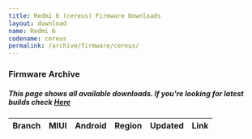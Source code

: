 ```yaml
---
title: Redmi 6 (cereus) Firmware Downloads
layout: download
name: Redmi 6
codename: cereus
permalink: /archive/firmware/cereus/
---
```



### Firmware Archive
##### This page shows all available downloads. If you're looking for latest builds check [Here](/firmware/cereus/)


<div class="table-responsive-md" id="table-wrapper">
<table id="firmware" class="compact table table-striped table-hover table-sm">
    <thead class="thead-dark">
        <tr>
            <th>Branch</th>
            <th>MIUI</th>
            <th>Android</th>
            <th>Region</th>
            <th>Updated</th>
            <th>Link</th>
        </tr>
    </thead>
    <script>loadFirmwareDownloads('cereus', 'full')</script>
</table>
</div>
